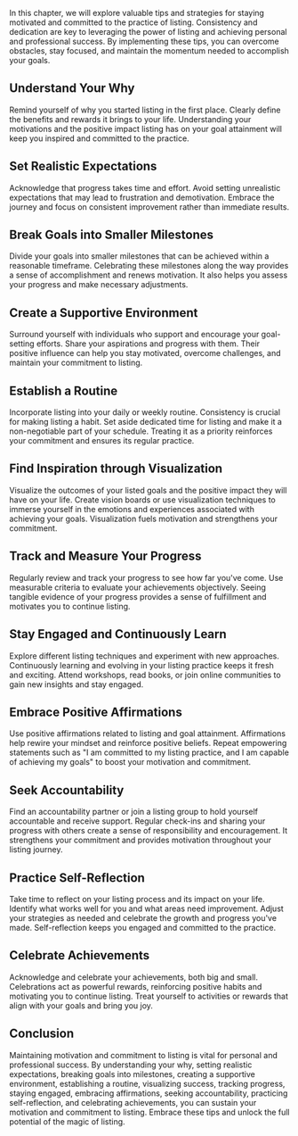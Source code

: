 
In this chapter, we will explore valuable tips and strategies for staying motivated and committed to the practice of listing. Consistency and dedication are key to leveraging the power of listing and achieving personal and professional success. By implementing these tips, you can overcome obstacles, stay focused, and maintain the momentum needed to accomplish your goals.

Understand Your Why
-------------------

Remind yourself of why you started listing in the first place. Clearly define the benefits and rewards it brings to your life. Understanding your motivations and the positive impact listing has on your goal attainment will keep you inspired and committed to the practice.

Set Realistic Expectations
--------------------------

Acknowledge that progress takes time and effort. Avoid setting unrealistic expectations that may lead to frustration and demotivation. Embrace the journey and focus on consistent improvement rather than immediate results.

Break Goals into Smaller Milestones
-----------------------------------

Divide your goals into smaller milestones that can be achieved within a reasonable timeframe. Celebrating these milestones along the way provides a sense of accomplishment and renews motivation. It also helps you assess your progress and make necessary adjustments.

Create a Supportive Environment
-------------------------------

Surround yourself with individuals who support and encourage your goal-setting efforts. Share your aspirations and progress with them. Their positive influence can help you stay motivated, overcome challenges, and maintain your commitment to listing.

Establish a Routine
-------------------

Incorporate listing into your daily or weekly routine. Consistency is crucial for making listing a habit. Set aside dedicated time for listing and make it a non-negotiable part of your schedule. Treating it as a priority reinforces your commitment and ensures its regular practice.

Find Inspiration through Visualization
--------------------------------------

Visualize the outcomes of your listed goals and the positive impact they will have on your life. Create vision boards or use visualization techniques to immerse yourself in the emotions and experiences associated with achieving your goals. Visualization fuels motivation and strengthens your commitment.

Track and Measure Your Progress
-------------------------------

Regularly review and track your progress to see how far you've come. Use measurable criteria to evaluate your achievements objectively. Seeing tangible evidence of your progress provides a sense of fulfillment and motivates you to continue listing.

Stay Engaged and Continuously Learn
-----------------------------------

Explore different listing techniques and experiment with new approaches. Continuously learning and evolving in your listing practice keeps it fresh and exciting. Attend workshops, read books, or join online communities to gain new insights and stay engaged.

Embrace Positive Affirmations
-----------------------------

Use positive affirmations related to listing and goal attainment. Affirmations help rewire your mindset and reinforce positive beliefs. Repeat empowering statements such as "I am committed to my listing practice, and I am capable of achieving my goals" to boost your motivation and commitment.

Seek Accountability
-------------------

Find an accountability partner or join a listing group to hold yourself accountable and receive support. Regular check-ins and sharing your progress with others create a sense of responsibility and encouragement. It strengthens your commitment and provides motivation throughout your listing journey.

Practice Self-Reflection
------------------------

Take time to reflect on your listing process and its impact on your life. Identify what works well for you and what areas need improvement. Adjust your strategies as needed and celebrate the growth and progress you've made. Self-reflection keeps you engaged and committed to the practice.

Celebrate Achievements
----------------------

Acknowledge and celebrate your achievements, both big and small. Celebrations act as powerful rewards, reinforcing positive habits and motivating you to continue listing. Treat yourself to activities or rewards that align with your goals and bring you joy.

Conclusion
----------

Maintaining motivation and commitment to listing is vital for personal and professional success. By understanding your why, setting realistic expectations, breaking goals into milestones, creating a supportive environment, establishing a routine, visualizing success, tracking progress, staying engaged, embracing affirmations, seeking accountability, practicing self-reflection, and celebrating achievements, you can sustain your motivation and commitment to listing. Embrace these tips and unlock the full potential of the magic of listing.
